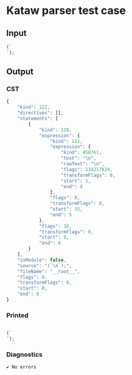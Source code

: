 # Kataw parser test case

## Input

`````js
(`
`);
`````

## Output

### CST

```javascript
{
    "kind": 122,
    "directives": [],
    "statements": [
        {
            "kind": 120,
            "expression": {
                "kind": 121,
                "expression": {
                    "kind": 458761,
                    "text": "\n",
                    "rawText": "\n",
                    "flags": 134217824,
                    "transformFlags": 0,
                    "start": 1,
                    "end": 4
                },
                "flags": 0,
                "transformFlags": 0,
                "start": 32,
                "end": 5
            },
            "flags": 16,
            "transformFlags": 0,
            "start": 0,
            "end": 6
        }
    ],
    "isModule": false,
    "source": "(`\n`);",
    "fileName": "__root__",
    "flags": 0,
    "transformFlags": 0,
    "start": 0,
    "end": 6
}
```

### Printed

```javascript

(`
`);
```

### Diagnostics

```javascript
✔ No errors
```

